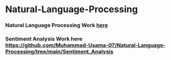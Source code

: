 # Natural-Language-Processing

### Natural Language Processing Work [here](https://github.com/Muhammad-Usama-07/Natural-Language-Processing/tree/main/NLP_Basics)

### Sentiment Analysis Work here https://github.com/Muhammad-Usama-07/Natural-Language-Processing/tree/main/Sentiment_Analysis
